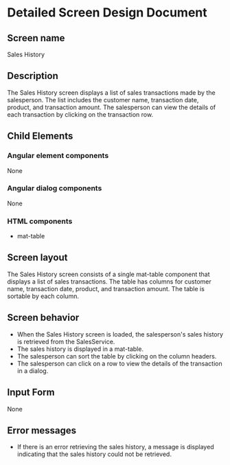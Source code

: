 # Detailed Screen Design Document
## Screen name
Sales History

## Description
The Sales History screen displays a list of sales transactions made by the salesperson. The list includes the customer name, transaction date, product, and transaction amount. The salesperson can view the details of each transaction by clicking on the transaction row.

## Child Elements
### Angular element components
None

### Angular dialog components
None

### HTML components
- mat-table

## Screen layout
The Sales History screen consists of a single mat-table component that displays a list of sales transactions. The table has columns for customer name, transaction date, product, and transaction amount. The table is sortable by each column.

## Screen behavior
- When the Sales History screen is loaded, the salesperson's sales history is retrieved from the SalesService.
- The sales history is displayed in a mat-table.
- The salesperson can sort the table by clicking on the column headers.
- The salesperson can click on a row to view the details of the transaction in a dialog.

## Input Form
None

## Error messages
- If there is an error retrieving the sales history, a message is displayed indicating that the sales history could not be retrieved.